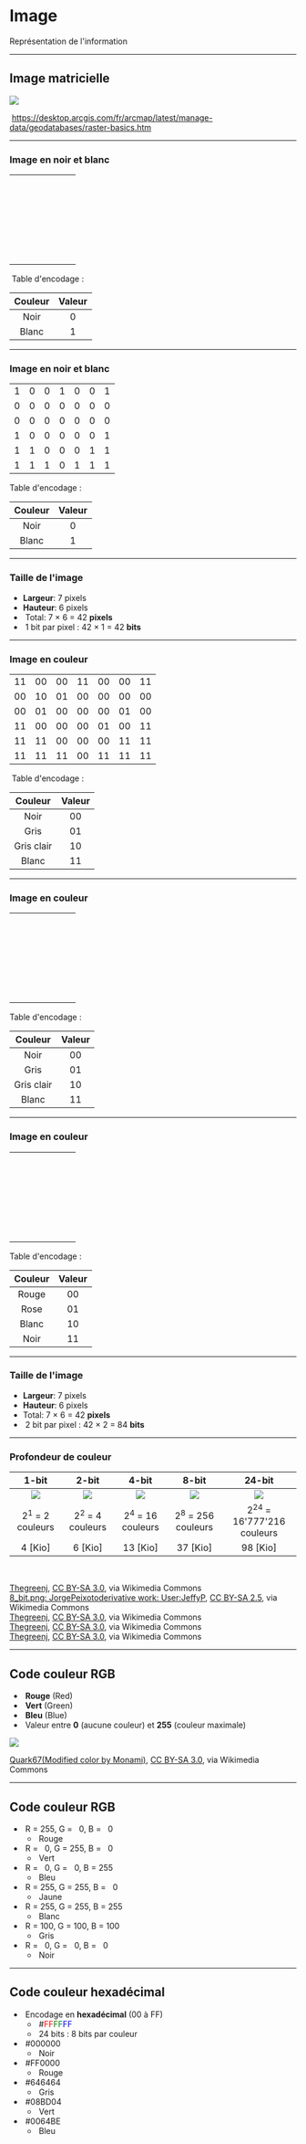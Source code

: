 # Image

Représentation de l'information

---

## Image matricielle

![](https://desktop.arcgis.com/fr/arcmap/latest/manage-data/geodatabases/GUID-CC2D28F9-B2CF-47AF-80BE-3CA13E04E596-web.gif) <!-- .element: class="full" -->

&shy;<!-- .element: class="reference" --> https://desktop.arcgis.com/fr/arcmap/latest/manage-data/geodatabases/raster-basics.htm

---

### Image en noir et blanc

|                                                          |                                                   |                                                   |                                                   |                                                   |                                                   |                                                   |
| :------------------------------------------------------: | :-----------------------------------------------: | :-----------------------------------------------: | :-----------------------------------------------: | :-----------------------------------------------: | :-----------------------------------------------: | :-----------------------------------------------: |
| &nbsp; <!-- .element: style="background-color:white" --> | <!-- .element: style="background-color:black" --> | <!-- .element: style="background-color:black" --> | <!-- .element: style="background-color:white" --> | <!-- .element: style="background-color:black" --> | <!-- .element: style="background-color:black" --> | <!-- .element: style="background-color:white" --> |
| &nbsp; <!-- .element: style="background-color:black" --> | <!-- .element: style="background-color:black" --> | <!-- .element: style="background-color:black" --> | <!-- .element: style="background-color:black" --> | <!-- .element: style="background-color:black" --> | <!-- .element: style="background-color:black" --> | <!-- .element: style="background-color:black" --> |
| &nbsp; <!-- .element: style="background-color:black" --> | <!-- .element: style="background-color:black" --> | <!-- .element: style="background-color:black" --> | <!-- .element: style="background-color:black" --> | <!-- .element: style="background-color:black" --> | <!-- .element: style="background-color:black" --> | <!-- .element: style="background-color:black" --> |
| &nbsp; <!-- .element: style="background-color:white" --> | <!-- .element: style="background-color:black" --> | <!-- .element: style="background-color:black" --> | <!-- .element: style="background-color:black" --> | <!-- .element: style="background-color:black" --> | <!-- .element: style="background-color:black" --> | <!-- .element: style="background-color:white" --> |
| &nbsp; <!-- .element: style="background-color:white" --> | <!-- .element: style="background-color:white" --> | <!-- .element: style="background-color:black" --> | <!-- .element: style="background-color:black" --> | <!-- .element: style="background-color:black" --> | <!-- .element: style="background-color:white" --> | <!-- .element: style="background-color:white" --> |
| &nbsp; <!-- .element: style="background-color:white" --> | <!-- .element: style="background-color:white" --> | <!-- .element: style="background-color:white" --> | <!-- .element: style="background-color:black" --> | <!-- .element: style="background-color:white" --> | <!-- .element: style="background-color:white" --> | <!-- .element: style="background-color:white" --> |

<!-- .element: style="width:450px" -->

&shy;<!-- .element: class="fragment" data-fragment-index="1" --> Table d'encodage :

| Couleur | Valeur |
| :-----: | :----: |
|  Noir   |   0    |
|  Blanc  |   1    |

<!-- .element: class="fragment" data-fragment-index="1" -->

---

### Image en noir et blanc

|     |     |     |     |     |     |     |
| :-: | :-: | :-: | :-: | :-: | :-: | :-: |
|  1  |  0  |  0  |  1  |  0  |  0  |  1  |
|  0  |  0  |  0  |  0  |  0  |  0  |  0  |
|  0  |  0  |  0  |  0  |  0  |  0  |  0  |
|  1  |  0  |  0  |  0  |  0  |  0  |  1  |
|  1  |  1  |  0  |  0  |  0  |  1  |  1  |
|  1  |  1  |  1  |  0  |  1  |  1  |  1  |

<!-- .element: style="width:450px" -->

Table d'encodage :

| Couleur | Valeur |
| :-----: | :----: |
|  Noir   |   0    |
|  Blanc  |   1    |

---

### Taille de l'image

- **Largeur**: 7 pixels
- **Hauteur**: 6 pixels
- &shy;<!-- .element: class="fragment" --> Total: 7 &times; 6 = 42 **pixels**
- &shy;<!-- .element: class="fragment" --> 1 bit par pixel : 42 &times; 1 = 42 **bits**

---

### Image en couleur

|     |     |     |     |     |     |     |
| :-: | :-: | :-: | :-: | :-: | :-: | :-: |
| 11  | 00  | 00  | 11  | 00  | 00  | 11  |
| 00  | 10  | 01  | 00  | 00  | 00  | 00  |
| 00  | 01  | 00  | 00  | 00  | 01  | 00  |
| 11  | 00  | 00  | 00  | 01  | 00  | 11  |
| 11  | 11  | 00  | 00  | 00  | 11  | 11  |
| 11  | 11  | 11  | 00  | 11  | 11  | 11  |

<!-- .element: style="width:450px" -->

&shy;<!-- .element: class="fragment" data-fragment-index="1" --> Table d'encodage :

|  Couleur   | Valeur |
| :--------: | :----: |
|    Noir    |   00   |
|    Gris    |   01   |
| Gris clair |   10   |
|   Blanc    |   11   |

<!-- .element: class="fragment" data-fragment-index="1" -->

---

### Image en couleur

|                                                          |                                                       |                                                   |                                                   |                                                   |                                                   |                                                   |
| :------------------------------------------------------: | :---------------------------------------------------: | :-----------------------------------------------: | :-----------------------------------------------: | :-----------------------------------------------: | :-----------------------------------------------: | :-----------------------------------------------: |
| &nbsp; <!-- .element: style="background-color:white" --> |   <!-- .element: style="background-color:black" -->   | <!-- .element: style="background-color:black" --> | <!-- .element: style="background-color:white" --> | <!-- .element: style="background-color:black" --> | <!-- .element: style="background-color:black" --> | <!-- .element: style="background-color:white" --> |
| &nbsp; <!-- .element: style="background-color:black" --> | <!-- .element: style="background-color:lightgrey" --> | <!-- .element: style="background-color:grey" -->  | <!-- .element: style="background-color:black" --> | <!-- .element: style="background-color:black" --> | <!-- .element: style="background-color:black" --> | <!-- .element: style="background-color:black" --> |
| &nbsp; <!-- .element: style="background-color:black" --> |   <!-- .element: style="background-color:grey" -->    | <!-- .element: style="background-color:black" --> | <!-- .element: style="background-color:black" --> | <!-- .element: style="background-color:black" --> | <!-- .element: style="background-color:grey" -->  | <!-- .element: style="background-color:black" --> |
| &nbsp; <!-- .element: style="background-color:white" --> |   <!-- .element: style="background-color:black" -->   | <!-- .element: style="background-color:black" --> | <!-- .element: style="background-color:black" --> | <!-- .element: style="background-color:grey" -->  | <!-- .element: style="background-color:black" --> | <!-- .element: style="background-color:white" --> |
| &nbsp; <!-- .element: style="background-color:white" --> |   <!-- .element: style="background-color:white" -->   | <!-- .element: style="background-color:black" --> | <!-- .element: style="background-color:black" --> | <!-- .element: style="background-color:black" --> | <!-- .element: style="background-color:white" --> | <!-- .element: style="background-color:white" --> |
| &nbsp; <!-- .element: style="background-color:white" --> |   <!-- .element: style="background-color:white" -->   | <!-- .element: style="background-color:white" --> | <!-- .element: style="background-color:black" --> | <!-- .element: style="background-color:white" --> | <!-- .element: style="background-color:white" --> | <!-- .element: style="background-color:white" --> |

<!-- .element: style="width:450px" -->

Table d'encodage :

|  Couleur   | Valeur |
| :--------: | :----: |
|    Noir    |   00   |
|    Gris    |   01   |
| Gris clair |   10   |
|   Blanc    |   11   |

---

### Image en couleur

|                                                          |                                                   |                                                   |                                                   |                                                   |                                                   |                                                   |
| :------------------------------------------------------: | :-----------------------------------------------: | :-----------------------------------------------: | :-----------------------------------------------: | :-----------------------------------------------: | :-----------------------------------------------: | :-----------------------------------------------: |
| &nbsp; <!-- .element: style="background-color:black" --> |  <!-- .element: style="background-color:red" -->  |  <!-- .element: style="background-color:red" -->  | <!-- .element: style="background-color:black" --> |  <!-- .element: style="background-color:red" -->  |  <!-- .element: style="background-color:red" -->  | <!-- .element: style="background-color:black" --> |
|  &nbsp; <!-- .element: style="background-color:red" -->  | <!-- .element: style="background-color:white" --> | <!-- .element: style="background-color:pink" -->  |  <!-- .element: style="background-color:red" -->  |  <!-- .element: style="background-color:red" -->  |  <!-- .element: style="background-color:red" -->  |  <!-- .element: style="background-color:red" -->  |
|  &nbsp; <!-- .element: style="background-color:red" -->  | <!-- .element: style="background-color:pink" -->  |  <!-- .element: style="background-color:red" -->  |  <!-- .element: style="background-color:red" -->  |  <!-- .element: style="background-color:red" -->  | <!-- .element: style="background-color:pink" -->  |  <!-- .element: style="background-color:red" -->  |
| &nbsp; <!-- .element: style="background-color:black" --> |  <!-- .element: style="background-color:red" -->  |  <!-- .element: style="background-color:red" -->  |  <!-- .element: style="background-color:red" -->  | <!-- .element: style="background-color:pink" -->  |  <!-- .element: style="background-color:red" -->  | <!-- .element: style="background-color:black" --> |
| &nbsp; <!-- .element: style="background-color:black" --> | <!-- .element: style="background-color:black" --> |  <!-- .element: style="background-color:red" -->  |  <!-- .element: style="background-color:red" -->  |  <!-- .element: style="background-color:red" -->  | <!-- .element: style="background-color:black" --> | <!-- .element: style="background-color:black" --> |
| &nbsp; <!-- .element: style="background-color:black" --> | <!-- .element: style="background-color:black" --> | <!-- .element: style="background-color:black" --> |  <!-- .element: style="background-color:red" -->  | <!-- .element: style="background-color:black" --> | <!-- .element: style="background-color:black" --> | <!-- .element: style="background-color:black" --> |

<!-- .element: style="width:450px" -->

Table d'encodage :

| Couleur | Valeur |
| :-----: | :----: |
|  Rouge  |   00   |
|  Rose   |   01   |
|  Blanc  |   10   |
|  Noir   |   11   |

---

### Taille de l'image

- **Largeur**: 7 pixels
- **Hauteur**: 6 pixels
- Total: 7 &times; 6 = 42 **pixels**
- &shy;<!-- .element: class="fragment" --> 2 bit par pixel : 42 &times; 2 = 84 **bits**

---

### Profondeur de couleur

|                               1-bit                                |                               2-bit                                |                               4-bit                                |                               8-bit                                |                               24-bit                                |
| :----------------------------------------------------------------: | :----------------------------------------------------------------: | :----------------------------------------------------------------: | :----------------------------------------------------------------: | :-----------------------------------------------------------------: |
| ![](https://upload.wikimedia.org/wikipedia/commons/5/57/1_bit.png) | ![](https://upload.wikimedia.org/wikipedia/commons/5/56/2_bit.png) | ![](https://upload.wikimedia.org/wikipedia/commons/0/0d/4_bit.png) | ![](https://upload.wikimedia.org/wikipedia/commons/f/ff/8_bit.png) | ![](https://upload.wikimedia.org/wikipedia/commons/9/9f/24_bit.png) |
|                     2<sup>1</sup> = 2 couleurs                     |                     2<sup>2</sup> = 4 couleurs                     |                    2<sup>4</sup> = 16 couleurs                     |                    2<sup>8</sup> = 256 couleurs                    |                2<sup>24</sup> = 16'777'216 couleurs                 |
|                              4 [Kio]                               |                              6 [Kio]                               |                              13 [Kio]                              |                              37 [Kio]                              |                              98 [Kio]                               |

&nbsp;

<p class="reference">
  <a href="https://commons.wikimedia.org/wiki/File:1_bit.png">Thegreenj</a>, <a href="http://creativecommons.org/licenses/by-sa/3.0/">CC BY-SA 3.0</a>, via Wikimedia Commons
  <br />
  <a href="https://commons.wikimedia.org/wiki/File:2_bit.png">8_bit.png: JorgePeixotoderivative work: User:JeffyP</a>, <a href="https://creativecommons.org/licenses/by-sa/2.5">CC BY-SA 2.5</a>, via Wikimedia Commons
  <br />
  <a href="https://commons.wikimedia.org/wiki/File:4_bit.png">Thegreenj</a>, <a href="http://creativecommons.org/licenses/by-sa/3.0/">CC BY-SA 3.0</a>, via Wikimedia Commons
  <br />
  <a href="https://commons.wikimedia.org/wiki/File:8_bit.png">Thegreenj</a>, <a href="http://creativecommons.org/licenses/by-sa/3.0/">CC BY-SA 3.0</a>, via Wikimedia Commons
  <br />
  <a href="https://commons.wikimedia.org/wiki/File:24_bit.png">Thegreenj</a>, <a href="http://creativecommons.org/licenses/by-sa/3.0/">CC BY-SA 3.0</a>, via Wikimedia Commons
</p>

---

## Code couleur RGB

- &shy;<!-- .element: class="fragment" --> **Rouge** (Red)
- &shy;<!-- .element: class="fragment" --> **Vert** (Green)
- &shy;<!-- .element: class="fragment" --> **Bleu** (Blue)
- &shy;<!-- .element: class="fragment" --> Valeur entre **0** (aucune couleur) et **255** (couleur maximale)

![](https://upload.wikimedia.org/wikipedia/commons/0/05/AdditiveColorMixing.svg) <!-- .element: class="fragment" height="500px" -->

<p class="reference">
  <a href="https://commons.wikimedia.org/wiki/File:AdditiveColorMixing.svg">Quark67(Modified color by Monami)</a>, <a href="https://creativecommons.org/licenses/by-sa/3.0">CC BY-SA 3.0</a>, via Wikimedia Commons
</p>

---

## Code couleur RGB

- &shy;<!-- .element: class="fragment" --> R = 255, G = &nbsp;&nbsp;0, B = &nbsp;&nbsp;0
  - &shy;<!-- .element: class="fragment" style="background-color:#FF0000" --> Rouge
- &shy;<!-- .element: class="fragment" --> R = &nbsp;&nbsp;0, G = 255, B = &nbsp;&nbsp;0
  - &shy;<!-- .element: class="fragment" style="background-color:#00FF00" --> Vert
- &shy;<!-- .element: class="fragment" --> R = &nbsp;&nbsp;0, G = &nbsp;&nbsp;0, B = 255
  - &shy;<!-- .element: class="fragment" style="background-color:#0000FF" --> Bleu
- &shy;<!-- .element: class="fragment" --> R = 255, G = 255, B = &nbsp;&nbsp;0
  - &shy;<!-- .element: class="fragment" style="background-color:#FFFF00" --> Jaune
- &shy;<!-- .element: class="fragment" --> R = 255, G = 255, B = 255
  - &shy;<!-- .element: class="fragment" style="background-color:#FFFFFF" --> Blanc
- &shy;<!-- .element: class="fragment" --> R = 100, G = 100, B = 100
  - &shy;<!-- .element: class="fragment" style="background-color:#646464" --> Gris
- &shy;<!-- .element: class="fragment" --> R = &nbsp;&nbsp;0, G = &nbsp;&nbsp;0, B = &nbsp;&nbsp;0
  - &shy;<!-- .element: class="fragment" style="background-color:#000000" --> Noir

---

## Code couleur hexadécimal

- &shy;<!-- .element: class="fragment" --> Encodage en **hexadécimal** (00 à FF)
  - &shy;<!-- .element: class="fragment" --> #<span style="color:red">FF</span><span style="color:green">FF</span><span style="color:blue">FF</span>
  - &shy;<!-- .element: class="fragment" --> 24 bits : 8 bits par couleur
- &shy;<!-- .element: class="fragment" --> #000000
  - &shy;<!-- .element: class="fragment" style="background-color:#000000" --> Noir
- &shy;<!-- .element: class="fragment" --> #FF0000
  - &shy;<!-- .element: class="fragment" style="background-color:#FF0000" --> Rouge
- &shy;<!-- .element: class="fragment" --> #646464
  - &shy;<!-- .element: class="fragment" style="background-color:#646464" --> Gris
- &shy;<!-- .element: class="fragment" --> #08BD04
  - &shy;<!-- .element: class="fragment" style="background-color:#08BD04" --> Vert
- &shy;<!-- .element: class="fragment" --> #0064BE
  - &shy;<!-- .element: class="fragment" style="background-color:#0064BE" --> Bleu
